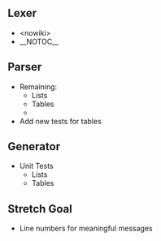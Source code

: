 ## Lexer
* \<nowiki>
* \_\_NOTOC\_\_

## Parser
* Remaining:
  - Lists
  - Tables
  - <nowiki>
* Add new tests for tables

## Generator
* Unit Tests
  - Lists
  - Tables
  
## Stretch Goal
* Line numbers for meaningful messages